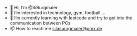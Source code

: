 - 👋 Hi, I’m @SiBurgmaier
- 👀 I’m interested in technology, gym, football ...
- 🌱 I’m currently learning with leetcode and try to get into the communication between PCs
- 📫 How to reach me silasburgmaier@gmx.de

<!---
SiBurgmaier/SiBurgmaier is a ✨ special ✨ repository because its `README.md` (this file) appears on your GitHub profile.
You can click the Preview link to take a look at your changes.
--->
